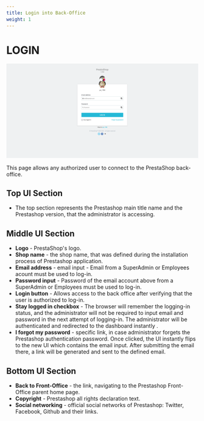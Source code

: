 ```yaml
---
title: Login into Back-Office
weight: 1
---
```

# LOGIN

![Login UI](static/login.png)

This page allows any authorized user to connect to the PrestaShop back-office. 

## Top UI Section

- The top section represents the Prestashop main title name and the Prestashop version, that the administrator is accessing.

## Middle UI Section

- **Logo** - PrestaShop's logo.
- **Shop name** - the shop name, that was defined during the installation process of Prestashop application.
- **Email address** - email input - Email from a SuperAdmin or Employees acount must be used to log-in. 
- **Password input** -  Password of the email account above from a SuperAdmin or Employees must be used to log-in. 
- **Login button** - Allows access to the back office after verifying that the user is authorized to log-in.
- **Stay logged in checkbox** - The browser will remember the logging-in status, and the administrator will not be required to input email and password in the next attempt of logging-in. The administrator will be authenticated and redirected to the dashboard instantly .
- **I forgot my password** - specific link, in case administrator forgets the Prestashop authentication password. Once clicked, the UI instantly flips to the new UI which contains the email input. After submitting the email there, a link will be generated and sent to the defined email.

## Bottom UI Section

- **Back to Front-Office** - the link, navigating to the Prestashop Front-Office parent home page.
- **Copyright** - Prestashop all rights declaration text.
- **Social networking** - official social networks of Prestashop: Twitter, Facebook, Github and their links.
